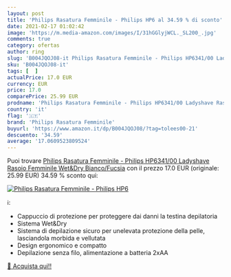 ```yaml
---
layout: post
title: 'Philips Rasatura Femminile - Philips HP6 al 34.59 % di sconto'
date: 2021-02-17 01:02:42
image: 'https://m.media-amazon.com/images/I/31hGGlyjWCL._SL200_.jpg'
comments: true
category: ofertas
author: ring
slug: 'B004JQOJ08-it Philips Rasatura Femminile - Philips HP6341/00 Ladyshave...'
sku: 'B004JQOJ08-it'
tags: [  ]
actualPrice: 17.0 EUR
currency: EUR
price: 17.0
comparePrice: 25.99 EUR
prodname: 'Philips Rasatura Femminile - Philips HP6341/00 Ladyshave Rasoio Femminile  Wet&Dry  Bianco/Fucsia'
country: 'it'
flag: '🇮🇹'
brand: 'Philips Rasatura Femminile'
buyurl: 'https://www.amazon.it/dp/B004JQOJ08/?tag=tolees00-21'
descuento: '34.59'
average: '17.0609523809524'
---
```


Puoi trovare [Philips Rasatura Femminile - Philips HP6341/00 Ladyshave Rasoio Femminile  Wet&Dry  Bianco/Fucsia](https://www.amazon.it/dp/B004JQOJ08/?tag=tolees00-21) con il prezzo 17.0 EUR (originale: 25.99 EUR) 34.59 % sconto qui:

[![Philips Rasatura Femminile - Philips HP6](https://m.media-amazon.com/images/I/31hGGlyjWCL._SL200_.jpg)](https://www.amazon.it/dp/B004JQOJ08/?tag=tolees00-21)

ℹ️:

- Cappuccio di protezione per proteggere dai danni la testina depilatoria
- Sistema Wet&Dry
- Sistema di depilazione sicuro per unelevata protezione della pelle, lasciandola morbida e vellutata
- Design ergonomico e compatto
- Depilazione senza filo, alimentazione a batteria 2xAA

[🛒 Acquista qui!!](https://www.amazon.it/dp/B004JQOJ08/?tag=tolees00-21)
